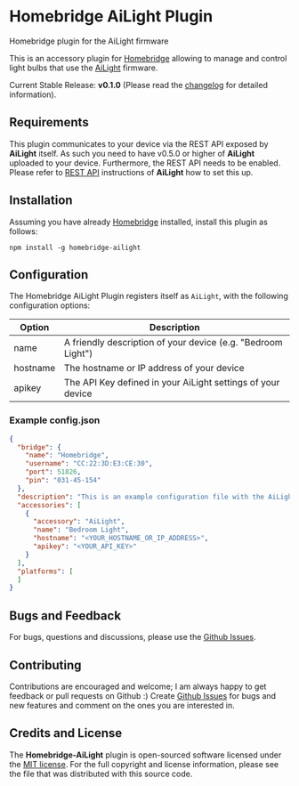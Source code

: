 # Homebridge AiLight Plugin
Homebridge plugin for the AiLight firmware

This is an accessory plugin for [Homebridge](https://github.com/nfarina/homebridge) allowing to manage and control
light bulbs that use the [AiLight](https://github.com/stelgenhof/AiLight) firmware.

Current Stable Release: **v0.1.0** (Please read the [changelog](https://github.com/stelgenhof/homebridge-ailight/CHANGELOG.md) for detailed information).

## Requirements
This plugin communicates to your device via the REST API exposed by **AiLight** itself. As such you need to have v0.5.0 or higher of **AiLight** uploaded to your device. Furthermore, the REST API needs to be enabled. Please refer to [REST API](https://github.com/stelgenhof/AiLight/wiki/REST-API) instructions of **AiLight** how to set this up.

## Installation
Assuming you have already [Homebridge](https://github.com/nfarina/homebridge) installed, install this plugin as follows:

```npm install -g homebridge-ailight```

## Configuration
The Homebridge AiLight Plugin registers itself as `AiLight`, with the following configuration options:

| Option   | Description   |
| -------- | --------- |
| name     | A friendly description of your device (e.g. "Bedroom Light") |
| hostname | The hostname or IP address of your device      |
| apikey   | The API Key defined in your AiLight settings of your device      |

### Example config.json

```json
{
  "bridge": {
    "name": "Homebridge",
    "username": "CC:22:3D:E3:CE:30",
    "port": 51826,
    "pin": "031-45-154"
  },
  "description": "This is an example configuration file with the AiLight plugin added.",
  "accessories": [
    {
      "accessory": "AiLight",
      "name": "Bedroom Light",
      "hostname": "<YOUR_HOSTNAME_OR_IP_ADDRESS>",
      "apikey": "<YOUR_API_KEY>"
    }
  ],
  "platforms": [
  ]
}
```

## Bugs and Feedback
For bugs, questions and discussions, please use the [Github Issues](https://github.com/stelgenhof/homebridge-ailight/issues).

## Contributing
Contributions are encouraged and welcome; I am always happy to get feedback or pull requests on Github :) Create [Github Issues](https://github.com/stelgenhof/homebridge-ailight/issues) for bugs and new features and comment on the ones you are interested in.

## Credits and License
The **Homebridge-AiLight** plugin is open-sourced software licensed under the [MIT license](http://opensource.org/licenses/MIT). For the full copyright and license information, please see the <license> file that was distributed with this source code.</license>
